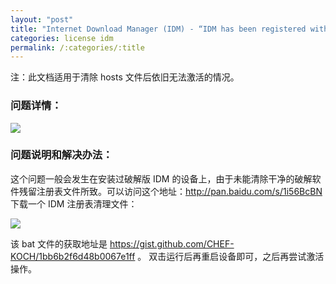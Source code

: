 ```yaml
---
layout: "post"
title: "Internet Download Manager (IDM) - “IDM has been registered with a fake serial number...” 错误的解决办法"
categories: license idm
permalink: /:categories/:title
---
```


注：此文档适用于清除 hosts 文件后依旧无法激活的情况。

### 问题详情：

![](https://i.imgur.com/3zkjiAs.jpg)

### 问题说明和解决办法：

这个问题一般会发生在安装过破解版 IDM 的设备上，由于未能清除干净的破解软件残留注册表文件所致。可以访问这个地址：http://pan.baidu.com/s/1i56BcBN 下载一个 IDM 注册表清理文件：

![](https://i.imgur.com/RcXYyxN.jpg)

该 bat 文件的获取地址是 https://gist.github.com/CHEF-KOCH/1bb6b2f6d48b0067e1ff 。
双击运行后再重启设备即可，之后再尝试激活操作。
